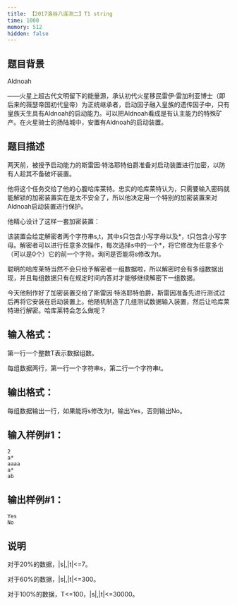 ```yaml
---
title: 【2017洛谷八连测二】T1 string
time: 1000
memory: 512
hidden: false
---
```


## 题目背景

Aldnoah

——火星上超古代文明留下的能量源，承认初代火星移民雷伊·雷加利亚博士（即后来的薇瑟帝国初代皇帝）为正统继承者，启动因子融入皇族的遗传因子中，只有皇族天生具有Aldnoah的启动能力。可以把Aldnoah看成是有认主能力的特殊矿产。在火星骑士的扬陆城中，安置有Aldnoah的启动装置。

## 题目描述

两天前，被授予启动能力的斯雷因·特洛耶特伯爵准备对启动装置进行加密，以防有人趁其不备破坏装置。

他将这个任务交给了他的心腹哈库莱特。忠实的哈库莱特认为，只需要输入密码就能解锁的加密装置实在是太不安全了，所以他决定用一个特别的加密装置来对Aldnoah启动装置进行保护。

他精心设计了这样一套加密装置：

该装置会给定解密者两个字符串s,t，其中s只包含小写字母以及*，t只包含小写字母。解密者可以进行任意多次操作，每次选择s中的一个*，将它修改为任意多个（可以是0个）它的前一个字符。询问是否能将s修改为t。

聪明的哈库莱特当然不会只给予解密者一组数据啦，所以解密时会有多组数据出现，并且每组数据只有在规定时间内答对才能够继续解密下一组数据。

今天他制作好了加密装置交给了斯雷因·特洛耶特伯爵，斯雷因准备先进行测试过后再将它安装在启动装置上。他随机制造了几组测试数据输入装置，然后让哈库莱特进行解密。哈库莱特会怎么做呢？


## 输入格式：

第一行一个整数T表示数据组数。

每组数据两行，第一行一个字符串s，第二行一个字符串t。

## 输出格式：

每组数据输出一行，如果能将s修改为t，输出Yes，否则输出No。


## 输入样例#1：

```
2
a*
aaaa
a*
ab
```

## 输出样例#1：

```
Yes
No
```

## 说明

对于20%的数据，|s|,|t|<=7。

对于60%的数据，|s|,|t|<=300。

对于100%的数据，T<=100，|s|,|t|<=30000。

